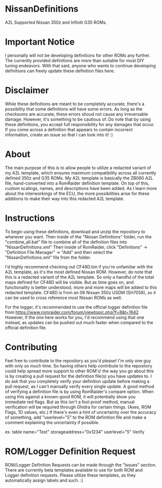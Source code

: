 # NissanDefinitions
A2L Supported Nissan 350z and Infiniti G35 ROMs. 

# Important Notice
I personally will not be developing definitions for other ROMs any further. The currently provided definitions are more than suitable for most DIY tuning endeavors. With that said, anyone who wants to continue developing definitions can freely update these definition files here. 
 
# Disclaimer

While these definitions are meant to be completely accurate, there's a possibility that some definitions will have some errors. As long as the checksums are accurate, these errors shoud not cause any irreversable damage. However, it's something to be cautious of. Do note that by using these definitions, you accept full responsibility for any damages that occur. If you come across a definition that appears to contain incorrect information, create an issue so that I can look into it! :) 

# About

The main purpose of this is to allow people to utilize a redacted variant of my A2L template, which ensures maximum compatibility across all currently defined 350z and G35 ROMs. My A2L template is basically the ZB060 A2L file, hand-converted into a RomRaider definition template. On top of this, custom scalings, names, and descriptions have been added. As I learn more about the interworkings of the ECU, the more possibilities arise for these additions to make their way into this redacted A2L template. 

# Instructions 

To begin using these definitions, download and unzip the repository to wherever you want. Then inside of the "Nissan Definitions" folder, run the "combine_all.bat" file to combine all of the definition files into "NissanDefinitions.xml" Then inside of RomRaider, click "Definitions" -> "Definition File Manager" -> "Add" and then select the "NissanDefinitions.xml" file from the folder. 

I'd highly recommend checking out CF48D.bin if you're unfamiliar with the A2L template, as it's the most defined Nissan ROM. However, do note that this is a redacted variant of the A2L template. So only a handful of the total maps defined for CF48D will be visible. But as time goes on, and functionality is better understood, more and more maps will be added to this redacted template. CF48D is from an 06 Nissan 350z USDM (SH7058), so it can be used to cross reference most Nissan ROMs as well. 

For the logger, it's recommended to use the official logger definition file from https://www.romraider.com/forum/viewtopic.php?f=8&t=1642 However, if the one here works for you, I'd recommend using that one instead, as updates can be pushed out much faster when compared to the official definition file.

# Contributing

Feel free to contribute to the repository as you'd please! I'm only one guy with only so much time. So having others help contribute to the repository could help spread more support to other ROM's! the way you go about this is by creating a pull request for the definition file(s) you have updates to. I do ask that you completely verify your definition update before making a pull request, as I can't manually verify every single update. A good method of verifying a definition file is by using RomRaider's compare option. When using this against a known-good ROM, it will potentially show you immediate red flags. But as this isn't a fool proof method, manual verification will be required through Ghidra for certain things. (Axes, ROM Flags, 1D values, etc.) If there's even a hint of uncertainty over the accuracy of something, add "userlevel="5" to the ROM definition file and make a comment explaining the uncertainty if possible. 

ex. table name="Test" storageaddress="0x1234" userlevel="5"  Verify 

# ROM/Logger Definition Request
ROM/Logger Definition Requests can be made through the "Issues" section. There are currently beta templates available to use for both ROM and Logger definition requests. Please utilize these templates, as they automatically assign labels and such. :) 
